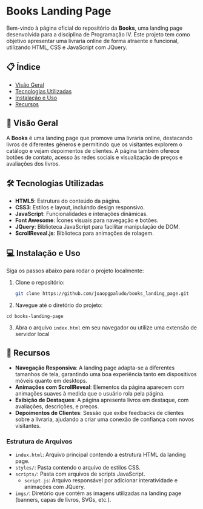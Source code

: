 # Books Landing Page

Bem-vindo à página oficial do repositório da **Books**, uma landing page desenvolvida para a disciplina de Programação IV. Este projeto tem como objetivo apresentar uma livraria online de forma atraente e funcional, utilizando HTML, CSS e JavaScript com JQuery.

## 📋 Índice

- [Visão Geral](#visão-geral)
- [Tecnologias Utilizadas](#tecnologias-utilizadas)
- [Instalação e Uso](#instalação-e-uso)
- [Recursos](#recursos)

## 🚀 Visão Geral

A **Books** é uma landing page que promove uma livraria online, destacando livros de diferentes gêneros e permitindo que os visitantes explorem o catálogo e vejam depoimentos de clientes. A página também oferece botões de contato, acesso às redes sociais e visualização de preços e avaliações dos livros.

## 🛠 Tecnologias Utilizadas

- **HTML5**: Estrutura do conteúdo da página.
- **CSS3**: Estilos e layout, incluindo design responsivo.
- **JavaScript**: Funcionalidades e interações dinâmicas.
- **Font Awesome**: Ícones visuais para navegação e botões.
- **JQuery**: Biblioteca JavaScript para facilitar manipulação de DOM.
- **ScrollReveal.js**: Biblioteca para animações de rolagem.

## 💻 Instalação e Uso

Siga os passos abaixo para rodar o projeto localmente:

1. Clone o repositório:

   ```bash
   git clone https://github.com/joaopgpaludo/books_landing_page.git
   ```

2. Navegue até o diretório do projeto:
```
cd books-landing-page
```

3. Abra o arquivo `index.html` em seu navegador ou utilize uma extensão de servidor local

## 📖 Recursos

- **Navegação Responsiva**: A landing page adapta-se a diferentes tamanhos de tela, garantindo uma boa experiência tanto em dispositivos móveis quanto em desktops.
- **Animações com ScrollReveal**: Elementos da página aparecem com animações suaves à medida que o usuário rola pela página.
- **Exibição de Destaques**: A página apresenta livros em destaque, com avaliações, descrições, e preços.
- **Depoimentos de Clientes**: Sessão que exibe feedbacks de clientes sobre a livraria, ajudando a criar uma conexão de confiança com novos visitantes.

### Estrutura de Arquivos

- `index.html`: Arquivo principal contendo a estrutura HTML da landing page.
- `styles/`: Pasta contendo o arquivo de estilos CSS.
- `scripts/`: Pasta com arquivos de scripts JavaScript.
  - `script.js`: Arquivo responsável por adicionar interatividade e animações com  JQuery.
- `imgs/`: Diretório que contém as imagens utilizadas na landing page (banners, capas de livros, SVGs, etc.).
